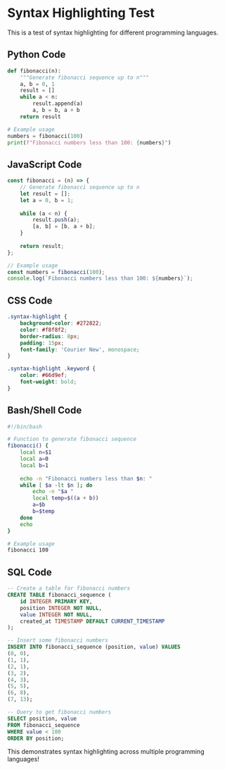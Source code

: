 # Syntax Highlighting Test

This is a test of syntax highlighting for different programming languages.

## Python Code
```python
def fibonacci(n):
    """Generate fibonacci sequence up to n"""
    a, b = 0, 1
    result = []
    while a < n:
        result.append(a)
        a, b = b, a + b
    return result

# Example usage
numbers = fibonacci(100)
print(f"Fibonacci numbers less than 100: {numbers}")
```

## JavaScript Code
```javascript
const fibonacci = (n) => {
    // Generate fibonacci sequence up to n
    let result = [];
    let a = 0, b = 1;
    
    while (a < n) {
        result.push(a);
        [a, b] = [b, a + b];
    }
    
    return result;
};

// Example usage
const numbers = fibonacci(100);
console.log(`Fibonacci numbers less than 100: ${numbers}`);
```

## CSS Code
```css
.syntax-highlight {
    background-color: #272822;
    color: #f8f8f2;
    border-radius: 8px;
    padding: 15px;
    font-family: 'Courier New', monospace;
}

.syntax-highlight .keyword {
    color: #66d9ef;
    font-weight: bold;
}
```

## Bash/Shell Code
```bash
#!/bin/bash

# Function to generate fibonacci sequence
fibonacci() {
    local n=$1
    local a=0
    local b=1
    
    echo -n "Fibonacci numbers less than $n: "
    while [ $a -lt $n ]; do
        echo -n "$a "
        local temp=$((a + b))
        a=$b
        b=$temp
    done
    echo
}

# Example usage
fibonacci 100
```

## SQL Code
```sql
-- Create a table for fibonacci numbers
CREATE TABLE fibonacci_sequence (
    id INTEGER PRIMARY KEY,
    position INTEGER NOT NULL,
    value INTEGER NOT NULL,
    created_at TIMESTAMP DEFAULT CURRENT_TIMESTAMP
);

-- Insert some fibonacci numbers
INSERT INTO fibonacci_sequence (position, value) VALUES
(0, 0),
(1, 1),
(2, 1),
(3, 2),
(4, 3),
(5, 5),
(6, 8),
(7, 13);

-- Query to get fibonacci numbers
SELECT position, value 
FROM fibonacci_sequence 
WHERE value < 100 
ORDER BY position;
```

This demonstrates syntax highlighting across multiple programming languages!
